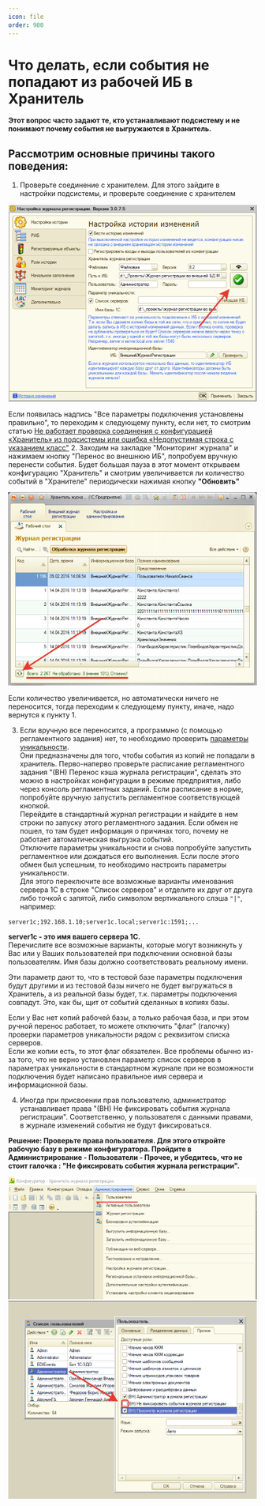 ```yaml
---
icon: file
order: 900
---
```


# Что делать, если события не попадают из рабочей ИБ в Хранитель

**Этот вопрос часто задают те, кто устанавливают подсистему и не понимают почему события не выгружаются в Хранитель.**
## Рассмотрим основные причины такого поведения:

1. Проверьте соединение с хранителем. Для этого зайдите в настройки подсистемы, и проверьте соединение с хранителем

![Настройка истории изменений](static/01_НастройкаСвязи.png)

Если появилась надпись "Все параметры подключения установлены правильно", то переходим к следующему пункту, если нет, то смотрим статью 
[Не работает проверка соединения с конфигурацией «Хранитель» из подсистемы или ошибка «Недопустимая строка с указанием класс"](https://softonit.ru/FAQ/courses/?COURSE_ID=2&LESSON_ID=194&LESSON_PATH=5.190.194)
2. Заходим на закладке "Мониторинг журнала" и нажимаем кнопку "Перенос во внешнюю ИБ", попробуем вручную перенести события. Будет большая пауза в этот момент открываем конфигурацию "Хранитель" и смотрим увеличивается ли количество событий в "Хранителе" периодически нажимая кнопку **"Обновить"**

![Настройка истории изменений](static/02_НастройкаСвязи.png)

Если количество увеличивается, но автоматически ничего не переносится, тогда переходим к следующему пункту, иначе, надо вернутся к пункту 1. 

3. Если вручную все переносится, а программно (с помощью регламентного задания) нет, то необходимо проверить [параметры уникальности](https://softonit.ru/FAQ/courses/?COURSE_ID=2&LESSON_ID=159&LESSON_PATH=5.158.159).  
Они предназначены для того, чтобы события из копий не попадали в хранитель.
Перво-наперво проверьте расписание регламентного задания "(ВН) Перенос кэша журнала регистрации", сделать это можно в настройках конфигурации в режиме предприятия, либо через консоль регламентных заданий. Если расписание в норме, попробуйте вручную запустить регламентное соответствующей кнопкой.  
Перейдите в стандартный журнал регистрации и найдите в нем строки по запуску этого регламентного задания. Если обмен не пошел, то там будет информация о причинах того, почему не работает автоматическая выгрузка событий.  
Отключите параметры уникальности и снова попробуйте запустить регламентное или дождаться его выполнения. Если после этого обмен был успешным, то необходимо настроить параметры уникальности.  
Для этого переключите все возможные варианты именования сервера 1С в строке "Список серверов" и отделите их друг от друга либо точкой с запятой, либо символом вертикального слэша `"|"`, например:

```
server1с;192.168.1.10;server1c.local;server1с:1591;...
```
**server1c - это имя вашего сервера 1С.**  
Перечислите все возможные варианты, которые могут возникнуть у Вас или у Ваших пользователей при подключении основной базы пользователям.
Имя базы должно соответствовать реальному имени.  

Эти параметр дают то, что в тестовой базе параметры подключения будут другими и из тестовой базы ничего не будет выгружаться в Хранитель, а из реальной базы будет, т.к. параметры подключения совпадут. Это, как бы, щит от событий сделанных в копиях базы.   

Если у Вас нет копий рабочей базы, а только рабочая база, и при этом ручной перенос работает, то можете отключить "флаг" (галочку) проверки параметров уникальности рядом с реквизитом списка серверов.  
Если же копии есть, то этот флаг обязателен. Все проблемы обычно из-за того, что не верно установлен параметр список серверов в параметрах уникальности в стандартном журнале при не возможности подключения будет написано правильное имя сервера и информационной базы.  

4. Иногда при присвоении прав пользователю, администратор устанавливает права "(ВН) Не фиксировать события журнала регистрации". Соответственно, у пользователя с данными правами, в журнале изменений события не будут фиксироваться.   

**Решение: Проверьте права пользователя. Для этого откройте рабочую базу в режиме  конфигуратора. Пройдите в Администрирование - Пользователи - Прочее, и убедитесь, что не стоит галочка : "Не фиксировать события журнала регистрации".**

![Пользователи](static/03_НастройкаСвязи.png)
![Пользователи](static/04_НастройкаСвязи.png)